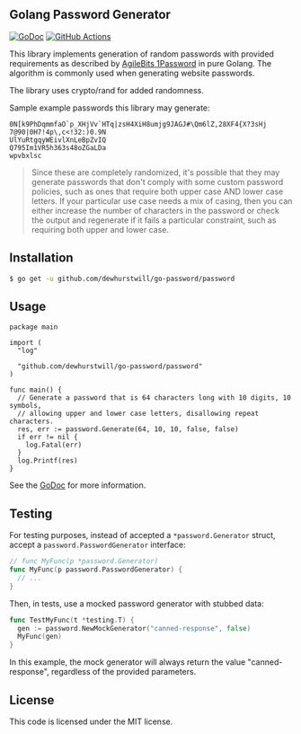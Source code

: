 ## Golang Password Generator

[![GoDoc](https://img.shields.io/badge/go-documentation-blue.svg?style=flat-square)](https://pkg.go.dev/github.com/sethvargo/go-password/password)
[![GitHub Actions](https://img.shields.io/github/workflow/status/sethvargo/go-password/Test?style=flat-square)](https://github.com/sethvargo/go-password/actions?query=workflow%3ATest)

This library implements generation of random passwords with provided
requirements as described by  [AgileBits
1Password](https://discussions.agilebits.com/discussion/23842/how-random-are-the-generated-passwords)
in pure Golang. The algorithm is commonly used when generating website
passwords.

The library uses crypto/rand for added randomness.

Sample example passwords this library may generate:

```text
0N[k9PhDqmmfaO`p_XHjVv`HTq|zsH4XiH8umjg9JAGJ#\Qm6lZ,28XF4{X?3sHj
7@90|0H7!4p\,c<!32:)0.9N
UlYuRtgqyWEivlXnLeBpZvIQ
Q795Im1VR5h363s48oZGaLDa
wpvbxlsc
```

> Since these are completely randomized, it's possible that they may generate passwords that don't comply with some custom password policies, such as ones that require both upper case AND lower case letters. If your particular use case needs a mix of casing, then you can either increase the number of characters in the password or check the output and regenerate if it fails a particular constraint, such as requiring both upper and lower case.

## Installation

```sh
$ go get -u github.com/dewhurstwill/go-password/password
```

## Usage

```golang
package main

import (
  "log"

  "github.com/dewhurstwill/go-password/password"
)

func main() {
  // Generate a password that is 64 characters long with 10 digits, 10 symbols,
  // allowing upper and lower case letters, disallowing repeat characters.
  res, err := password.Generate(64, 10, 10, false, false)
  if err != nil {
    log.Fatal(err)
  }
  log.Printf(res)
}
```

See the [GoDoc](https://godoc.org/github.com/sethvargo/go-password) for more
information.

## Testing

For testing purposes, instead of accepted a `*password.Generator` struct, accept
a `password.PasswordGenerator` interface:

```go
// func MyFunc(p *password.Generator)
func MyFunc(p password.PasswordGenerator) {
  // ...
}
```

Then, in tests, use a mocked password generator with stubbed data:

```go
func TestMyFunc(t *testing.T) {
  gen := password.NewMockGenerator("canned-response", false)
  MyFunc(gen)
}
```

In this example, the mock generator will always return the value
"canned-response", regardless of the provided parameters.

## License

This code is licensed under the MIT license.

